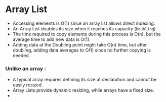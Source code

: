 # Array List

- Accessing elements is O(1) since an array list allows direct indexing.
- An Array List doubles its size when it reaches its capacity (`Doubling`).   
- The time required to copy elements during this process is O(n), but the average time to add new data is O(1).   
- Adding data at the Doubling point might take O(n) time, but after doubling, adding data averages to O(1) since no further copying is needed.

### Unlike an array :
- A typical array requires defining its size at declaration and cannot be easily resized.
- Array Lists provide dynamic resizing, while arrays have a fixed size.
- 